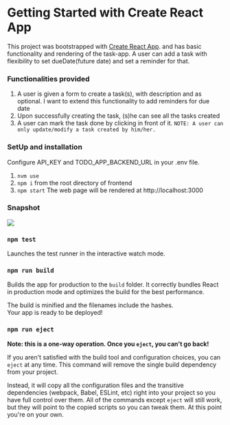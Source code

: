 # Getting Started with Create React App

This project was bootstrapped with [Create React App](https://github.com/facebook/create-react-app). and has basic functionality and rendering of the task-app.
A user can add a task with flexibility to set dueDate(future date) and set a reminder for that. 

### Functionalities provided

1. A user is given a form to create a task(s), with description and as optional. I want to extend this functionality to add reminders for due date
2. Upon successfully creating the task, (s)he can see all the tasks created
3. A user can mark the task done by clicking in front of it. `NOTE: A user can only update/modify a task created by him/her.`

### SetUp and installation
Configure API_KEY and TODO_APP_BACKEND_URL in your .env file.
1. `nvm use`
2. `npm i` from the root directory of frontend
3. `npm start` The web page will be rendered at http://localhost:3000

### Snapshot

![](/Users/administrator/WebstormProjects/todo-app/frontend/snapshots/task-form-snapshot.png)

### `npm test`
Launches the test runner in the interactive watch mode.

### `npm run build`

Builds the app for production to the `build` folder.
It correctly bundles React in production mode and optimizes the build for the best performance.

The build is minified and the filenames include the hashes.\
Your app is ready to be deployed!

### `npm run eject`

**Note: this is a one-way operation. Once you `eject`, you can't go back!**

If you aren't satisfied with the build tool and configuration choices, you can `eject` at any time. This command will remove the single build dependency from your project.

Instead, it will copy all the configuration files and the transitive dependencies (webpack, Babel, ESLint, etc) right into your project so you have full control over them. All of the commands except `eject` will still work, but they will point to the copied scripts so you can tweak them. At this point you're on your own.
